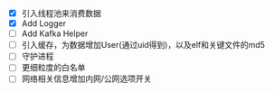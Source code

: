 * [X] 引入线程池来消费数据
* [X] Add Logger
* [ ] Add Kafka Helper
* [ ] 引入缓存，为数据增加User(通过uid得到)，以及elf和关键文件的md5
* [ ] 守护进程
* [ ] 更细粒度的白名单
* [ ] 网络相关信息增加内网/公网选项开关
